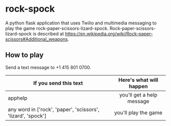 # rock-spock

A python flask application that uses Twilio and multimedia messaging to play the game rock-paper-scissors-lizard-spock.  Rock-paper-scissors-lizard-spock is described at <https://en.wikipedia.org/wiki/Rock-paper-scissors#Additional_weapons>.

## How to play

Send a text message to +1 415 801 0700.

| If you send this text | Here's what will happen |
| --------------------- |:-----------------------:|
| apphelp | you'll get a help message |
| any word in ['rock', 'paper', 'scissors', 'lizard', 'spock']  | you'll play the game |
